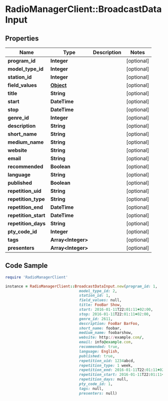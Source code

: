 # RadioManagerClient::BroadcastDataInput

## Properties

Name | Type | Description | Notes
------------ | ------------- | ------------- | -------------
**program_id** | **Integer** |  | [optional] 
**model_type_id** | **Integer** |  | [optional] 
**station_id** | **Integer** |  | [optional] 
**field_values** | [**Object**](.md) |  | [optional] 
**title** | **String** |  | [optional] 
**start** | **DateTime** |  | [optional] 
**stop** | **DateTime** |  | [optional] 
**genre_id** | **Integer** |  | [optional] 
**description** | **String** |  | [optional] 
**short_name** | **String** |  | [optional] 
**medium_name** | **String** |  | [optional] 
**website** | **String** |  | [optional] 
**email** | **String** |  | [optional] 
**recommended** | **Boolean** |  | [optional] 
**language** | **String** |  | [optional] 
**published** | **Boolean** |  | [optional] 
**repetition_uid** | **String** |  | [optional] 
**repetition_type** | **String** |  | [optional] 
**repetition_end** | **DateTime** |  | [optional] 
**repetition_start** | **DateTime** |  | [optional] 
**repetition_days** | **String** |  | [optional] 
**pty_code_id** | **Integer** |  | [optional] 
**tags** | **Array&lt;Integer&gt;** |  | [optional] 
**presenters** | **Array&lt;Integer&gt;** |  | [optional] 

## Code Sample

```ruby
require 'RadioManagerClient'

instance = RadioManagerClient::BroadcastDataInput.new(program_id: 1,
                                 model_type_id: 2,
                                 station_id: 1,
                                 field_values: null,
                                 title: FooBar Show,
                                 start: 2016-01-11T22:01:11+02:00,
                                 stop: 2016-01-11T22:01:11+02:00,
                                 genre_id: 2611,
                                 description: FooBar BarFoo,
                                 short_name: foobar,
                                 medium_name: foobarshow,
                                 website: http://example.com/,
                                 email: info@example.com,
                                 recommended: true,
                                 language: English,
                                 published: true,
                                 repetition_uid: 1234abcd,
                                 repetition_type: 1 week,
                                 repetition_end: 2016-01-11T22:01:11+02:00,
                                 repetition_start: 2016-01-11T22:01:11+02:00,
                                 repetition_days: null,
                                 pty_code_id: 1,
                                 tags: null,
                                 presenters: null)
```


